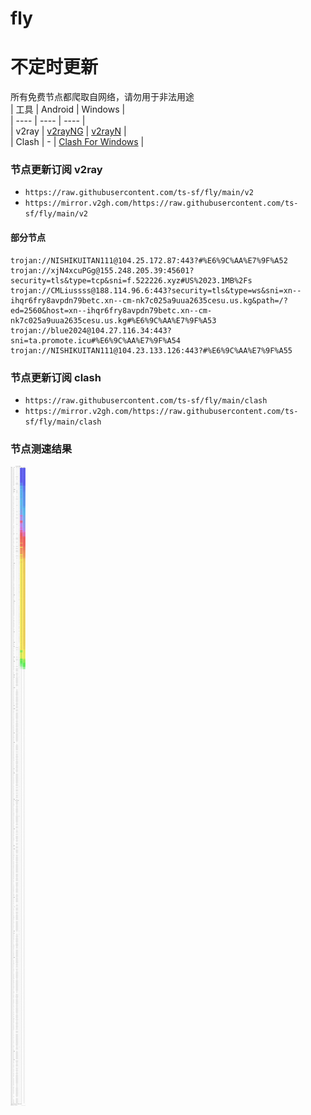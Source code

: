 # fly
# 不定时更新
所有免费节点都爬取自网络，请勿用于非法用途  
|  工具  | Android  | Windows  |  
|  ----  | ----   | ----  |  
| v2ray  | [v2rayNG](https://github.com/2dust/v2rayNG/releases) | [v2rayN](https://github.com/2dust/v2rayN/releases) |  
| Clash  | - | [Clash For Windows](https://github.com/2dust/clashN/releases) | 
  
### 节点更新订阅  v2ray
- `https://raw.githubusercontent.com/ts-sf/fly/main/v2`  
- `https://mirror.v2gh.com/https://raw.githubusercontent.com/ts-sf/fly/main/v2`  

#### 部分节点  
``` 
trojan://NISHIKUITAN111@104.25.172.87:443?#%E6%9C%AA%E7%9F%A52
trojan://xjN4xcuPGg@155.248.205.39:45601?security=tls&type=tcp&sni=f.522226.xyz#US%2023.1MB%2Fs
trojan://CMLiussss@188.114.96.6:443?security=tls&type=ws&sni=xn--ihqr6fry8avpdn79betc.xn--cm-nk7c025a9uua2635cesu.us.kg&path=/?ed=2560&host=xn--ihqr6fry8avpdn79betc.xn--cm-nk7c025a9uua2635cesu.us.kg#%E6%9C%AA%E7%9F%A53
trojan://blue2024@104.27.116.34:443?sni=ta.promote.icu#%E6%9C%AA%E7%9F%A54
trojan://NISHIKUITAN111@104.23.133.126:443?#%E6%9C%AA%E7%9F%A55
```
### 节点更新订阅  clash
- `https://raw.githubusercontent.com/ts-sf/fly/main/clash`  
- `https://mirror.v2gh.com/https://raw.githubusercontent.com/ts-sf/fly/main/clash`  

### 节点测速结果
![image](traffic.png)
